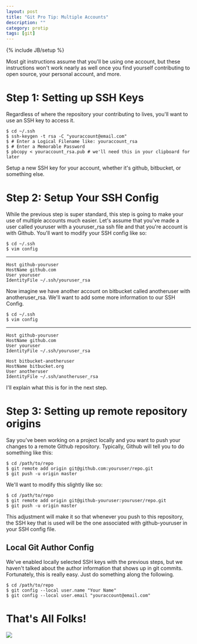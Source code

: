 ```yaml
---
layout: post
title: "Git Pro Tip: Multiple Accounts"
description: ""
category: protip
tags: [git]
---
```

{% include JB/setup %}

Most git instructions assume that you'll be using one account, but these instructions won't work nearly as well once you find yourself contributing to open source, your personal account, and more.

# Step 1: Setting up SSH Keys

Regardless of where the repository your contributing to lives, you'll want to use an SSH key to access it.

    $ cd ~/.ssh
    $ ssh-keygen -t rsa -C "youraccount@email.com"
    $ # Enter a Logical Filename like: youraccount_rsa
    $ # Enter a Memorable Password
    $ pbcopy < youraccount_rsa.pub # we'll need this in your clipboard for later

Setup a new SSH key for your account, whether it's github, bitbucket, or something else.

# Step 2: Setup Your SSH Config

While the previous step is super standard, this step is going to make your use of multiple accounts much easier. Let's assume that you've made a user called youruser with a youruser_rsa ssh file and that you're account is with Github. You'll want to modify your SSH config like so:

    $ cd ~/.ssh
    $ vim config

---

    Host github-youruser
    HostName github.com
    User youruser
    IdentityFile ~/.ssh/youruser_rsa

Now imagine we have another account on bitbucket called anotheruser with anotheruser_rsa. We'll want to add some more information to our SSH Config.

    $ cd ~/.ssh
    $ vim config

---

    Host github-youruser
    HostName github.com
    User youruser
    IdentityFile ~/.ssh/youruser_rsa
    
    Host bitbucket-anotheruser
    HostName bitbucket.org
    User anotheruser
    IdentityFile ~/.ssh/anotheruser_rsa

I'll explain what this is for in the next step.

# Step 3: Setting up remote repository origins

Say you've been working on a project locally and you want to push your changes to a remote Github repository. Typically, Github will tell you to do something like this:

    $ cd /path/to/repo
    $ git remote add origin git@github.com:youruser/repo.git
    $ git push -u origin master

We'll want to modify this slightly like so:

    $ cd /path/to/repo
    $ git remote add origin git@github-youruser:youruser/repo.git
    $ git push -u origin master

This adjustment will make it so that whenever you push to this repository, the SSH key that is used will be the one associated with github-youruser in your SSH config file.

## Local Git Author Config

We've enabled locally selected SSH keys with the previous steps, but we haven't talked about the author information that shows up in git commits. Fortunately, this is really easy. Just do something along the following.

    $ cd /path/to/repo
    $ git config --local user.name "Your Name"
    $ git config --local user.email "youraccount@email.com"

# That's All Folks!

![](http://s3.amazonaws.com/rapgenius/thats-all-folks-18569.jpg)